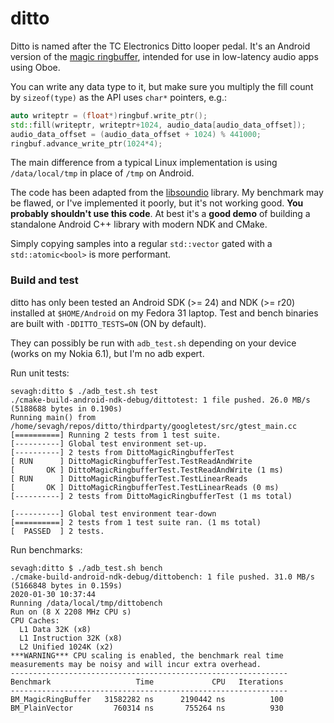 # ditto

Ditto is named after the TC Electronics Ditto looper pedal. It's an Android version of the [magic ringbuffer](https://fgiesen.wordpress.com/2012/07/21/the-magic-ring-buffer/), intended for use in low-latency audio apps using Oboe.

You can write any data type to it, but make sure you multiply the fill count by `sizeof(type)` as the API uses `char*` pointers, e.g.:

```c++
auto writeptr = (float*)ringbuf.write_ptr();
std::fill(writeptr, writeptr+1024, audio_data[audio_data_offset]);
audio_data_offset = (audio_data_offset + 1024) % 441000;
ringbuf.advance_write_ptr(1024*4);
```

The main difference from a typical Linux implementation is using `/data/local/tmp` in place of `/tmp` on Android.

The code has been adapted from the [libsoundio](https://github.com/andrewrk/libsoundio) library. My benchmark may be flawed, or I've implemented it poorly, but it's not working good. **You probably shouldn't use this code**. At best it's a **good demo** of building a standalone Android C++ library with modern NDK and CMake.

Simply copying samples into a regular `std::vector` gated with a `std::atomic<bool>` is more performant.

### Build and test

ditto has only been tested an Android SDK (>= 24) and NDK (>= r20) installed at `$HOME/Android` on my Fedora 31 laptop. Test and bench binaries are built with `-DDITTO_TESTS=ON` (ON by default).

They can possibly be run with `adb_test.sh` depending on your device (works on my Nokia 6.1), but I'm no adb expert.

Run unit tests:
```
sevagh:ditto $ ./adb_test.sh test
./cmake-build-android-ndk-debug/dittotest: 1 file pushed. 26.0 MB/s (5188688 bytes in 0.190s)
Running main() from /home/sevagh/repos/ditto/thirdparty/googletest/src/gtest_main.cc
[==========] Running 2 tests from 1 test suite.
[----------] Global test environment set-up.
[----------] 2 tests from DittoMagicRingbufferTest
[ RUN      ] DittoMagicRingbufferTest.TestReadAndWrite
[       OK ] DittoMagicRingbufferTest.TestReadAndWrite (1 ms)
[ RUN      ] DittoMagicRingbufferTest.TestLinearReads
[       OK ] DittoMagicRingbufferTest.TestLinearReads (0 ms)
[----------] 2 tests from DittoMagicRingbufferTest (1 ms total)

[----------] Global test environment tear-down
[==========] 2 tests from 1 test suite ran. (1 ms total)
[  PASSED  ] 2 tests.
```

Run benchmarks:
```
sevagh:ditto $ ./adb_test.sh bench
./cmake-build-android-ndk-debug/dittobench: 1 file pushed. 31.0 MB/s (5166848 bytes in 0.159s)
2020-01-30 10:37:44
Running /data/local/tmp/dittobench
Run on (8 X 2208 MHz CPU s)
CPU Caches:
  L1 Data 32K (x8)
  L1 Instruction 32K (x8)
  L2 Unified 1024K (x2)
***WARNING*** CPU scaling is enabled, the benchmark real time measurements may be noisy and will incur extra overhead.
--------------------------------------------------------------
Benchmark                   Time             CPU   Iterations
--------------------------------------------------------------
BM_MagicRingBuffer   31582282 ns      2190442 ns          100
BM_PlainVector         760314 ns       755264 ns          930
```
